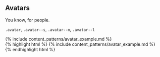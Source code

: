 <div class="line-gutters">
	<h2>Avatars</h2>
	<p>You know, for people.</p>
	<p><code>.avatar</code>, <code>.avatar--s</code>, <code>.avatar--m</code>, <code>.avatar--l</code></p>
	<div class="doc-content">
		{% include content_patterns/avatar_example.md %}
	</div>
	{% highlight html %} {% include content_patterns/avatar_example.md %} {% endhighlight html %} 
</div>
